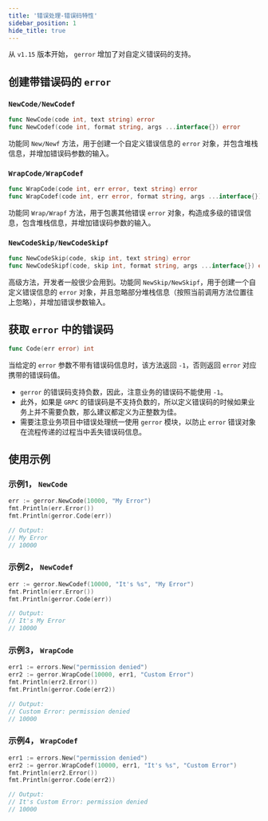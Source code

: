 ```yaml
---
title: '错误处理-错误码特性'
sidebar_position: 1
hide_title: true
---
```


从 `v1.15` 版本开始， `gerror` 增加了对自定义错误码的支持。

## 创建带错误码的 `error`

### `NewCode/NewCodef`

```go
func NewCode(code int, text string) error
func NewCodef(code int, format string, args ...interface{}) error
```

功能同 `New/Newf` 方法，用于创建一个自定义错误信息的 `error` 对象，并包含堆栈信息，并增加错误码参数的输入。

### `WrapCode/WrapCodef`

```go
func WrapCode(code int, err error, text string) error
func WrapCodef(code int, err error, format string, args ...interface{}) error
```

功能同 `Wrap/Wrapf` 方法，用于包裹其他错误 `error` 对象，构造成多级的错误信息，包含堆栈信息，并增加错误码参数的输入。

### `NewCodeSkip/NewCodeSkipf`

```go
func NewCodeSkip(code, skip int, text string) error
func NewCodeSkipf(code, skip int, format string, args ...interface{}) error
```

高级方法，开发者一般很少会用到。功能同 `NewSkip/NewSkipf`，用于创建一个自定义错误信息的 `error` 对象，并且忽略部分堆栈信息（按照当前调用方法位置往上忽略），并增加错误参数输入。

## 获取 `error` 中的错误码

```go
func Code(err error) int
```

当给定的 `error` 参数不带有错误码信息时，该方法返回 `-1`，否则返回 `error` 对应携带的错误码值。

- `gerror` 的错误码支持负数，因此，注意业务的错误码不能使用 `-1`。
- 此外，如果是 `GRPC` 的错误码是不支持负数的，所以定义错误码的时候如果业务上并不需要负数，那么建议都定义为正整数为佳。
- 需要注意业务项目中错误处理统一使用 `gerror` 模块，以防止 `error` 错误对象在流程传递的过程当中丢失错误码信息。

## 使用示例

### 示例1， `NewCode`

```go
err := gerror.NewCode(10000, "My Error")
fmt.Println(err.Error())
fmt.Println(gerror.Code(err))

// Output:
// My Error
// 10000
```

### 示例2， `NewCodef`

```go
err := gerror.NewCodef(10000, "It's %s", "My Error")
fmt.Println(err.Error())
fmt.Println(gerror.Code(err))

// Output:
// It's My Error
// 10000
```

### 示例3， `WrapCode`

```go
err1 := errors.New("permission denied")
err2 := gerror.WrapCode(10000, err1, "Custom Error")
fmt.Println(err2.Error())
fmt.Println(gerror.Code(err2))

// Output:
// Custom Error: permission denied
// 10000
```

### 示例4， `WrapCodef`

```go
err1 := errors.New("permission denied")
err2 := gerror.WrapCodef(10000, err1, "It's %s", "Custom Error")
fmt.Println(err2.Error())
fmt.Println(gerror.Code(err2))

// Output:
// It's Custom Error: permission denied
// 10000
```